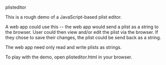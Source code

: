 plisteditor

This is a rough demo of a JavaScript-based plist editor.

A web app could use this -- the web app would send a plist as a string to the
browser. User could then view and/or edit the plist via the browser. If they 
chose to save their changes, the plist could be send back as a string.

The web app need only read and write plists as strings.

To play with the demo, open plisteditor.html in your browser.
